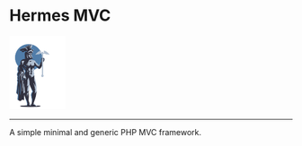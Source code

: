 <h1 id="header">Hermes MVC</h1>

<span><img src="hermes-logo.png" width="100px" alt=""></span>
<hr />

<p>A simple minimal and generic PHP MVC framework.</p>

